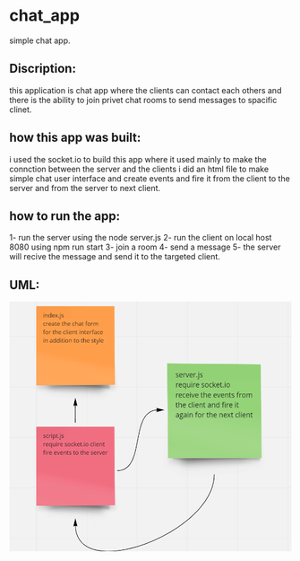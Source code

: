 # chat_app

simple chat app.

## Discription:

this application is chat app where the clients can contact each others and there is the ability to join privet chat rooms to send messages to spacific clinet.

## how this app was built:

i used the socket.io to build this app where it used mainly to make the connction between the server and the clients
i did an html file to make simple chat user interface and create events and fire it from the client to the server and from the server to next client.

## how to run the app:

1- run the server using the node server.js
2- run the client on local host 8080 using npm run start
3- join a room
4- send a message
5- the server will recive the message and send it to the targeted client.

## UML:

![](1.png)
